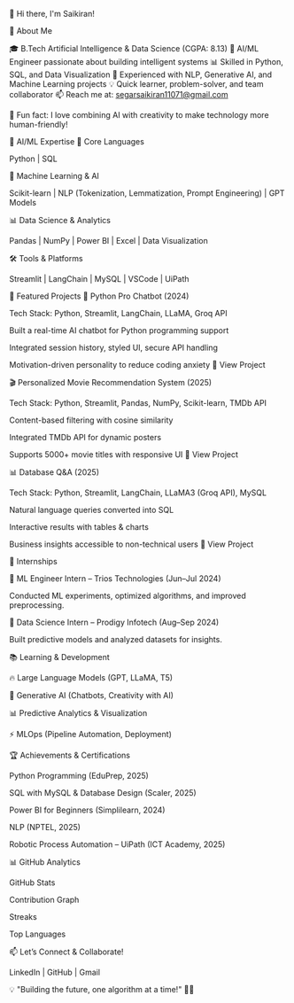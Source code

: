 
👋 Hi there, I'm Saikiran!


🧠 About Me

🎓 B.Tech Artificial Intelligence & Data Science (CGPA: 8.13)
🤖 AI/ML Engineer passionate about building intelligent systems
📊 Skilled in Python, SQL, and Data Visualization
🚀 Experienced with NLP, Generative AI, and Machine Learning projects
💡 Quick learner, problem-solver, and team collaborator
📫 Reach me at: segarsaikiran11071@gmail.com

🌟 Fun fact: I love combining AI with creativity to make technology more human-friendly!

🔬 AI/ML Expertise
🐍 Core Languages

Python | SQL

🧠 Machine Learning & AI

Scikit-learn | NLP (Tokenization, Lemmatization, Prompt Engineering) | GPT Models

📊 Data Science & Analytics

Pandas | NumPy | Power BI | Excel | Data Visualization

🛠️ Tools & Platforms

Streamlit | LangChain | MySQL | VSCode | UiPath

🚀 Featured Projects
🤖 Python Pro Chatbot (2024)

Tech Stack: Python, Streamlit, LangChain, LLaMA, Groq API

Built a real-time AI chatbot for Python programming support

Integrated session history, styled UI, secure API handling

Motivation-driven personality to reduce coding anxiety
🔗 View Project

🎬 Personalized Movie Recommendation System (2025)

Tech Stack: Python, Streamlit, Pandas, NumPy, Scikit-learn, TMDb API

Content-based filtering with cosine similarity

Integrated TMDb API for dynamic posters

Supports 5000+ movie titles with responsive UI
🔗 View Project

📊 Database Q&A (2025)

Tech Stack: Python, Streamlit, LangChain, LLaMA3 (Groq API), MySQL

Natural language queries converted into SQL

Interactive results with tables & charts

Business insights accessible to non-technical users
🔗 View Project

🏢 Internships

🔹 ML Engineer Intern – Trios Technologies (Jun–Jul 2024)

Conducted ML experiments, optimized algorithms, and improved preprocessing.

🔹 Data Science Intern – Prodigy Infotech (Aug–Sep 2024)

Built predictive models and analyzed datasets for insights.

📚 Learning & Development

🔥 Large Language Models (GPT, LLaMA, T5)

🌟 Generative AI (Chatbots, Creativity with AI)

📊 Predictive Analytics & Visualization

⚡ MLOps (Pipeline Automation, Deployment)

🏆 Achievements & Certifications

Python Programming (EduPrep, 2025)

SQL with MySQL & Database Design (Scaler, 2025)

Power BI for Beginners (Simplilearn, 2024)

NLP (NPTEL, 2025)

Robotic Process Automation – UiPath (ICT Academy, 2025)

📊 GitHub Analytics

GitHub Stats

Contribution Graph

Streaks

Top Languages

📫 Let’s Connect & Collaborate!

LinkedIn
 | GitHub
 | Gmail

💡 "Building the future, one algorithm at a time!" 🤖✨
